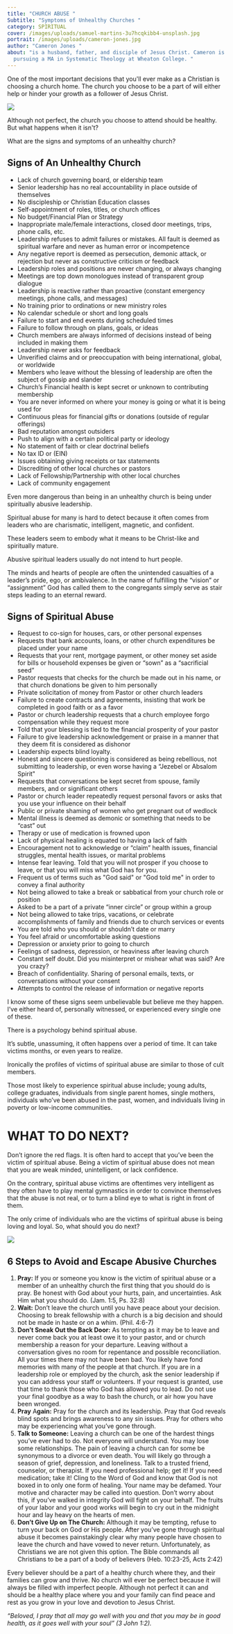 ```yaml
---
title: "CHURCH ABUSE "
Subtitle: "Symptoms of Unhealthy Churches "
category: SPIRITUAL
cover: /images/uploads/samuel-martins-3u7hcqkibb4-unsplash.jpg
portrait: /images/uploads/cameron-jones.jpg
author: "Cameron Jones "
about: "is a husband, father, and disciple of Jesus Christ. Cameron is currently
  pursuing a MA in Systematic Theology at Wheaton College. "
---
```

One of the most important decisions that you'll ever make as a Christian is choosing a church home. The church you choose to be a part of will either help or hinder your growth as a follower of Jesus Christ.

![](/images/uploads/tom-pumford-t5lmpsyxnsu-unsplash.jpg)



Although not perfect, the church you choose to attend should be healthy. But what happens when it isn't?

What are the signs and symptoms of an unhealthy church?

## **Signs of An Unhealthy Church**

* Lack of church governing board, or eldership team
* Senior leadership has no real accountability in place outside of themselves
* No discipleship or Christian Education classes
* Self-appointment of roles, titles, or church offices
* No budget/Financial Plan or Strategy
* Inappropriate male/female interactions, closed door meetings, trips, phone calls, etc.
* Leadership refuses to admit failures or mistakes. All fault is deemed as spiritual warfare and never as human error or incompetence
* Any negative report is deemed as persecution, demonic attack, or rejection but never as constructive criticism or feedback
* Leadership roles and positions are never changing, or always changing
* Meetings are top down monologues instead of transparent group dialogue
* Leadership is reactive rather than proactive (constant emergency meetings, phone calls, and messages)
* No training prior to ordinations or new ministry roles
* No calendar schedule or short and long goals
* Failure to start and end events during scheduled times
* Failure to follow through on plans, goals, or ideas
* Church members are always informed of decisions instead of being included in making them
* Leadership never asks for feedback
* Unverified claims and or preoccupation with being international, global, or worldwide
* Members who leave without the blessing of leadership are often the subject of gossip and slander
* Church’s Financial health is kept secret or unknown to contributing membership
* You are never informed on where your money is going or what it is being used for
* Continuous pleas for financial gifts or donations (outside of regular offerings)
* Bad reputation amongst outsiders
* Push to align with a certain political party or ideology
* No statement of faith or clear doctrinal beliefs
* No tax ID or (EIN)
* Issues obtaining giving receipts or tax statements
* Discrediting of other local churches or pastors
* Lack of Fellowship/Partnership with other local churches
* Lack of community engagement

Even more dangerous than being in an unhealthy church is being under spiritually abusive leadership.

Spiritual abuse for many is hard to detect because it often comes from leaders who are charismatic, intelligent, magnetic, and confident.

These leaders seem to embody what it means to be Christ-like and spiritually mature.

Abusive spiritual leaders usually do not intend to hurt people. 

The minds and hearts of people are often the unintended casualties of a leader’s pride, ego, or ambivalence. In the name of fulfilling the “vision” or “assignment” God has called them to the congregants simply serve as stair steps leading to an eternal reward.

## **Signs of Spiritual Abuse**

* Request to co-sign for houses, cars, or other personal expenses
* Requests that bank accounts, loans, or other church expenditures be placed under your name
* Requests that your rent, mortgage payment, or other money set aside for bills or household expenses be given or “sown” as a “sacrificial seed”
* Pastor requests that checks for the church be made out in his name, or that church donations be given to him personally
* Private solicitation of money from Pastor or other church leaders
* Failure to create contracts and agreements, insisting that work be completed in good faith or as a favor
* Pastor or church leadership requests that a church employee forgo compensation while they request more 
* Told that your blessing is tied to the financial prosperity of your pastor
* Failure to give leadership acknowledgement or praise in a manner that they deem fit is considered as dishonor
* Leadership expects blind loyalty.
* Honest and sincere questioning is considered as being rebellious, not submitting to leadership, or even worse having a “Jezebel or Absalom Spirit"
* Requests that conversations be kept secret from spouse, family members, and or significant others
* Pastor or church leader repeatedly request personal favors or asks that you use your influence on their behalf
* Public or private shaming of women who get pregnant out of wedlock
* Mental illness is deemed as demonic or something that needs to be “cast” out
* Therapy or use of medication is frowned upon
* Lack of physical healing is equated to having a lack of faith
* Encouragement not to acknowledge or “claim” health issues, financial struggles, mental health issues, or marital problems
* Intense fear leaving. Told that you will not prosper if you choose to leave, or that you will miss what God has for you.
* Frequent us of terms such as "God said" or "God told me" in order to convey a final authority
* Not being allowed to take a break or sabbatical from your church role or position
* Asked to be a part of a private “inner circle” or group within a group
* Not being allowed to take trips, vacations, or celebrate accomplishments of family and friends due to church services or events
* You are told who you should or shouldn’t date or marry
* You feel afraid or uncomfortable asking questions
* Depression or anxiety prior to going to church
* Feelings of sadness, depression, or heaviness after leaving church
* Constant self doubt. Did you misinterpret or mishear what was said? Are you crazy?
* Breach of confidentiality. Sharing of personal emails, texts, or conversations without your consent
* Attempts to control the release of information or negative reports

I know some of these signs seem unbelievable but believe me they happen. I’ve either heard of, personally witnessed, or experienced every single one of these.

There is a psychology behind spiritual abuse.

It’s subtle, unassuming, it often happens over a period of time. It can take victims months, or even years to realize.

Ironically the profiles of victims of spiritual abuse are similar to those of cult members.

Those most likely to experience spiritual abuse include; young adults, college graduates, individuals from single parent homes, single mothers, individuals who’ve been abused in the past, women, and individuals living in poverty or low-income communities.

# **WHAT TO DO NEXT?**

Don’t ignore the red flags. It is often hard to accept that you’ve been the victim of spiritual abuse. Being a victim of spiritual abuse does not mean that you are weak minded, unintelligent, or lack confidence.

On the contrary, spiritual abuse victims are oftentimes very intelligent as they often have to play mental gymnastics in order to convince themselves that the abuse is not real, or to turn a blind eye to what is right in front of them.

The only crime of individuals who are the victims of spiritual abuse is being loving and loyal. So, what should you do next?

![](/images/uploads/amaury-gutierrez-rzmqong8h8i-unsplash.jpg)

## **6 Steps to Avoid and Escape Abusive Churches**

1. **Pray:** If you or someone you know is the victim of spiritual abuse or a member of an unhealthy church the first thing that you should do is pray. Be honest with God about your hurts, pain, and uncertainties. Ask Him what you should do. (Jam. 1:5, Ps. 32:8)
2. **Wait:** Don’t leave the church until you have peace about your decision. Choosing to break fellowship with a church is a big decision and should not be made in haste or on a whim. (Phil. 4:6-7)
3. **Don’t Sneak Out the Back Door:** As tempting as it may be to leave and never come back you at least owe it to your pastor, and or church membership a reason for your departure. Leaving without a conversation gives no room for repentance and possible reconciliation. All your times there may not have been bad. You likely have fond memories with many of the people at that church. If you are in a leadership role or employed by the church, ask the senior leadership if you can address your staff or volunteers. If your request is granted, use that time to thank those who God has allowed you to lead. Do not use your final goodbye as a way to bash the church, or air how you have been wronged.
4. **Pray** A**gain:** Pray for the church and its leadership. Pray that God reveals blind spots and brings awareness to any sin issues. Pray for others who may be experiencing what you’ve gone through.
5. **Talk to Someone:** Leaving a church can be one of the hardest things you’ve ever had to do. Not everyone will understand. You may lose some relationships. The pain of leaving a church can for some be synonymous to a divorce or even death. You will likely go through a season of grief, depression, and loneliness. Talk to a trusted friend, counselor, or therapist. If you need professional help; get it! If you need medication; take it! Cling to the Word of God and know that God is not boxed in to only one form of healing. Your name may be defamed. Your motive and character may be called into question. Don’t worry about this, if you’ve walked in integrity God will fight on your behalf. The fruits of your labor and your good works will begin to cry out in the midnight hour and lay heavy on the hearts of men.
6. **Don’t Give Up on The Church:** Although it may be tempting, refuse to turn your back on God or His people. After you’ve gone through spiritual abuse it becomes painstakingly clear why many people have chosen to leave the church and have vowed to never return. Unfortunately, as Christians we are not given this option. The Bible commands all Christians to be a part of a body of believers (Heb. 10:23-25, Acts 2:42)

Every believer should be a part of a healthy church where they, and their families can grow and thrive. No church will ever be perfect because it will always be filled with imperfect people. Although not perfect it can and should be a healthy place where you and your family can find peace and rest as you grow in your love and devotion to Jesus Christ.

*“Beloved, I pray that all may go well with you and that you may be in good health, as it goes well with your soul” (3 John 1:2).*